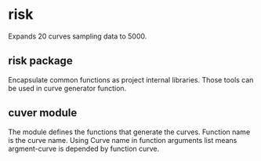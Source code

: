 # risk

Expands 20 curves sampling data to 5000.

## risk package

Encapsulate common functions as project internal libraries. Those tools can be used in curve generator function.

## cuver module

The module defines the functions that generate the curves.
Function name is the curve name.
Using Curve name in function arguments list means argment-curve is depended by function curve.